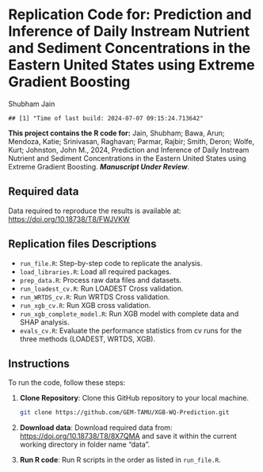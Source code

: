 Replication Code for: Prediction and Inference of Daily Instream
Nutrient and Sediment Concentrations in the Eastern United States using
Extreme Gradient Boosting
================
Shubham Jain

    ## [1] "Time of last build: 2024-07-07 09:15:24.713642"

**This project contains the R code for:** Jain, Shubham; Bawa, Arun;
Mendoza, Katie; Srinivasan, Raghavan; Parmar, Rajbir; Smith, Deron;
Wolfe, Kurt; Johnston, John M., 2024, Prediction and Inference of Daily
Instream Nutrient and Sediment Concentrations in the Eastern United
States using Extreme Gradient Boosting. ***Manuscript Under Review***.

## Required data

Data required to reproduce the results is available at:
<https://doi.org/10.18738/T8/FWJVKW>

## Replication files Descriptions

- `run_file.R`: Step-by-step code to replicate the analysis.
- `load_libraries.R`: Load all required packages.
- `prep_data.R`: Process raw data files and datasets.
- `run_loadest_cv.R`: Run LOADEST Cross validation.
- `run_WRTDS_cv.R`: Run WRTDS Cross validation.
- `run_xgb_cv.R`: Run XGB cross validation.
- `run_xgb_complete_model.R`: Run XGB model with complete data and SHAP
  analysis.
- `evals_cv.R`: Evaluate the performance statistics from cv runs for the
  three methods (LOADEST, WRTDS, XGB).

## Instructions

To run the code, follow these steps:

1.  **Clone Repository**: Clone this GitHub repository to your local
    machine.

    ``` bash
    git clone https://github.com/GEM-TAMU/XGB-WQ-Prediction.git
    ```

2.  **Download data**: Download required data from:
    <https://doi.org/10.18738/T8/8X7QMA> and save it within the current
    working directory in folder name “data”.

3.  **Run R code**: Run R scripts in the order as listed in
    `run_file.R`.

